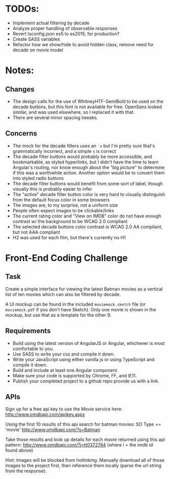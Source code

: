 # TODOs:
* Implement actual filtering by decade
* Analyze proper handling of observable responses
* Revert tsconfig.json es5 to es2015, for production?
* Create SASS variables
* Refactor how we show/hide to avoid hidden class, remove need for decade on movie model

# Notes:

## Changes
* The design calls for the use of WhitneyHTF-SemiBold to be used on the decade buttons, but this font is not available for free. OpenSans looked similar, and was used elsewhere, so I replaced it with that.
* There are several minor spacing tweaks.

## Concerns
* The mock for the decade filters uses an `'s` but I'm pretty sure that's grammatically incorrect, and a simple `s` is correct
* The decade filter buttons would probably be more accessible, and bookmarkable, as styled hyperlinks, but I didn't have the time to learn Angular's routing, nor know enough about the "big picture" to determine if this was a worthwhile action. Another option would be to convert them into styled radio buttons
* The decade filter buttons would benefit from some sort of label, though visually this is probably easier to infer
* The "active" decade filter button color is very hard to visually distinguish from the default focus color in some browsers
* The images are, to my surprise, not a uniform size
* People often expect images to be clickable/links
* The current rating color and "View on IMDB" color do not have enough contrast w/ the background to be WCAG 2.0 compliant
* The selected decade buttons color contrast is WCAG 2.0 AA compliant, but not AAA compliant
* H2 was used for each film, but there's currently no H1

# Front-End Coding Challenge

## Task

Create a simple interface for viewing the latest Batman movies as a vertical list of ten movies which can also be filtered by decade.

A UI mockup can be found in the included `moviemock.sketch` file (or `moviemock.pdf` if you don't have Sketch).
Only one movie is shown in the mockup, but use that as a template for the other 9.

## Requirements
* Build using the latest version of AngularJS or Angular, whichever is most comfortable to you.
* Use SASS to write your css and compile it down.
* Write your JavaScript using either vanilla js or using TypeScript and compile it down.
* Build and include at least one Angular component.
* Make sure your code is supported by Chrome, FF, and IE11.
* Publish your completed project to a github repo provide us with a link.

## APIs

Sign up for a free api key to use the Movie service here:
http://www.omdbapi.com/apikey.aspx

Using the first 10 results of this api search for batman movies: SO Type == 'movie'
http://www.omdbapi.com/?s=Batman

Take those results and look up details for each movie returned using this api pattern:
http://www.omdbapi.com/?i=tt0372784 (where i = the imdb id found above)

Hint: Images will be blocked from hotlinking. Manually download all of those images to the project first, then reference them locally (parse the url string from the response).
